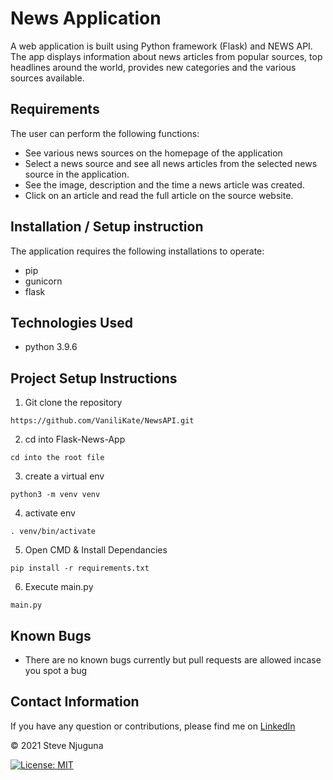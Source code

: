 # News Application
A web application is built using Python framework (Flask) and NEWS API. The app displays information about news articles from popular sources, top headlines around the world, provides new categories and the various sources available.


## Requirements
The user can perform the following functions:

- See various news sources on the homepage of the application
- Select a news source and see all news articles from the selected news source in the application.
- See the image, description and the time a news article was created.
- Click on an article and read the full article on the source website.

## Installation / Setup instruction
The application requires the following installations to operate:
- pip
- gunicorn
- flask

## Technologies Used
- python 3.9.6

## Project Setup Instructions
1) Git clone the repository 
```
https://github.com/VaniliKate/NewsAPI.git
```
2. cd into Flask-News-App
```
cd into the root file
```
3. create a virtual env
```
python3 -m venv venv
```
4. activate env
```
. venv/bin/activate
```
5. Open CMD & Install Dependancies
```
pip install -r requirements.txt
```
6. Execute main.py
```
main.py
```

## Known Bugs
- There are no known bugs currently but pull requests are allowed incase you spot a bug

## Contact Information
If you have any question or contributions, please find me on [LinkedIn](https://www.linkedin.com/in/steve-njuguna-aa426096/)

© 2021 Steve Njuguna

[![License: MIT](https://img.shields.io/badge/License-MIT-yellow.svg)](https://opensource.org/licenses/MIT)
